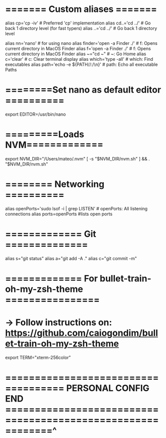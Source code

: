 # ======= Custom aliases =======

alias cp='cp -iv'                           # Preferred 'cp' implementation
alias cd..='cd ../'                         # Go back 1 directory level (for fast typers)
alias ..='cd ../'                           # Go back 1 directory level

alias nn='nano'                              # for using nano
alias finder='open -a Finder ./'            # f:            Opens current directory in MacOS Finder
alias f='open -a Finder ./'                 # f:            Opens current directory in MacOS Finder
alias ~="cd ~"                              # ~:            Go Home
alias c='clear'                             # c:            Clear terminal display
alias which='type -all'                     # which:        Find executables
alias path='echo -e ${PATH//:/\\n}'         # path:         Echo all executable Paths

# ========Set nano as default editor ==========

export EDITOR=/usr/bin/nano


# =========Loads NVM=============

export NVM_DIR="/Users/mateo/.nvm"
[ -s "$NVM_DIR/nvm.sh" ] && . "$NVM_DIR/nvm.sh"


# ======== Networking ==========

alias openPorts='sudo lsof -i | grep LISTEN'        # openPorts:    All listening connections
alias ports=openPorts         #lists open ports

# ============= Git ==============
alias s="git status"
alias a="git add -A ."
alias c="git commit -m"

# ============= For bullet-train-oh-my-zsh-theme ================

# -> Follow instructions on: https://github.com/caiogondim/bullet-train-oh-my-zsh-theme

export TERM="xterm-256color"

# ==================================== PERSONAL CONFIG END ============================================================^
